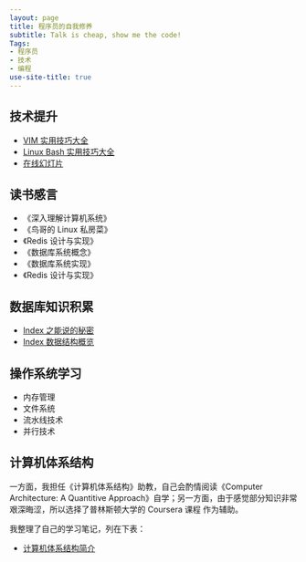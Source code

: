 ```yaml
---
layout: page
title: 程序员的自我修养
subtitle: Talk is cheap, show me the code!
Tags:
- 程序员
- 技术
- 编程
use-site-title: true
---
```


## 技术提升
- [VIM 实用技巧大全]()
- [Linux Bash 实用技巧大全]()
- [在线幻灯片](online-slide-test)

## 读书感言
- 《深入理解计算机系统》
- 《鸟哥的 Linux 私房菜》
- 《Redis 设计与实现》
- 《数据库系统概念》
- 《数据库系统实现》
- 《Redis 设计与实现》

## 数据库知识积累
- [Index 之能说的秘密](Blogs/Database/what-is-an-index)
- [Index 数据结构概览](Blogs/Database/online-slide-test)

## 操作系统学习
- 内存管理
- 文件系统
- 流水线技术
- 并行技术

## 计算机体系结构

一方面，我担任《计算机体系结构》助教，自己会酌情阅读《Computer Architecture: A Quantitive Approach》自学；另一方面，由于感觉部分知识非常艰深晦涩，所以选择了普林斯顿大学的 Coursera 课程 作为辅助。

我整理了自己的学习笔记，列在下表：
- [计算机体系结构简介](Blogs/CA/Introduction) 
